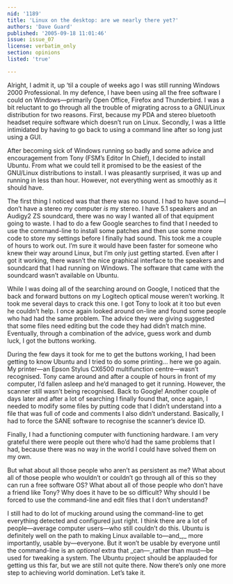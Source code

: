```yaml
---
nid: '1189'
title: 'Linux on the desktop: are we nearly there yet?'
authors: 'Dave Guard'
published: '2005-09-18 11:01:46'
issue: issue_07
license: verbatim_only
section: opinions
listed: 'true'

---
```

Alright, I admit it, up ‘til a couple of weeks ago I was still running Windows 2000 Professional. In my defence, I have been using all the free software I could on Windows—primarily Open Office, Firefox and Thunderbird. I was a bit reluctant to go through all the trouble of migrating across to a GNU/Linux distribution for two reasons. First, because my PDA and stereo bluetooth headset require software which doesn’t run on Linux. Secondly, I was a little intimidated by having to go back to using a command line after so long just using a GUI. 

After becoming sick of Windows running so badly and some advice and encouragement from Tony (FSM’s Editor In Chief), I decided to install Ubuntu. From what we could tell it promised to be the easiest of the GNU/Linux distributions to install. I was pleasantly surprised, it was up and running in less than hour. However, not everything went as smoothly as it should have.

The first thing I noticed was that there was no sound. I had to have sound—I don’t have a stereo my computer _is_ my stereo. I have 5.1 speakers and an Audigy2 ZS soundcard, there was no way I wanted all of that equipment going to waste. I had to do a few Google searches to find that I needed to use the command-line to install some patches and then use some more code to store my settings before I finally had sound. This took me a couple of hours to work out. I’m sure it would have been faster for someone who knew their way around Linux, but I’m only just getting started. Even after I got it working, there wasn’t the nice graphical interface to the speakers and soundcard that I had running on Windows. The software that came with the soundcard wasn’t available on Ubuntu.

While I was doing all of the searching around on Google, I noticed that the back and forward buttons on my Logitech optical mouse weren’t working. It took me several days to crack this one. I got Tony to look at it too but even he couldn’t help. I once again looked around on-line and found some people who had had the same problem. The advice they were giving suggested that some files need editing but the code they had didn’t match mine. Eventually, through a combination of the advice, guess work and dumb luck, I got the buttons working. 

During the few days it took for me to get the buttons working, I had been getting to know Ubuntu and I tried to do some printing... here we go again. My printer—an Epson Stylus CX6500 multifunction centre—wasn’t recognised. Tony came around and after a couple of hours in front of my computer, I’d fallen asleep and he’d managed to get it running. However, the scanner still wasn’t being recognised. Back to Google! Another couple of days later and after a lot of searching I finally found that, once again, I needed to modify some files by putting code that I didn’t understand into a file that was full of code and comments I also didn’t understand. Basically, I had to force the SANE software to recognise the scanner’s device ID. 

Finally, I had a functioning computer with functioning hardware. I am very grateful there were people out there who’d had the same problems that I had, because there was no way in the world I could have solved them on my own. 

But what about all those people who aren’t as persistent as me? What about all of those people who wouldn’t or couldn’t go through all of this so they can run a free software OS? What about all of those people who don’t have a friend like Tony? Why does it have to be so difficult? Why should I be forced to use the command-line and edit files that I don’t understand?

I still had to do lot of mucking around using the command-line to get everything detected and configured just right. I think there are a lot of people—average computer users—who still couldn’t do this. Ubuntu is definitely well on the path to making Linux available to—and_,_ more importantly, usable by—everyone. But it won’t be usable by everyone until the command-line is an _optional_ extra that _can—_rather than must—be used for tweaking a system. The Ubuntu project should be applauded for getting us this far, but we are still not quite there. Now there’s only one more step to achieving world domination. Let’s take it.







